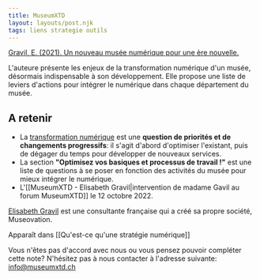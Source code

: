 ```yaml
---
title: MuseumXTD
layout: layouts/post.njk
tags: liens strategie outils
---
```


[Gravil, E. (2021). Un nouveau musée numérique pour une ère nouvelle.](https://elisagravil.medium.com/un-nouveau-mus%C3%A9e-num%C3%A9rique-pour-une-%C3%A8re-nouvelle-8fedf8ff7c1a)

L'auteure présente les enjeux de la transformation numérique d'un musée, désormais indispensable à son développement.
Elle propose une liste de leviers d'actions pour intégrer le numérique dans chaque département du musée. 

## A retenir 
- La [transformation numérique](https://miro.medium.com/max/1400/1*Akhqk_swRs2_pe_-IRQVBA.png) est une **question de priorités et de changements progressifs**: il s'agit d'abord d'optimiser l'existant, puis de dégager du temps pour développer de nouveaux services. 
- La section **"Optimisez vos basiques et processus de travail !"** est une liste de questions à se poser en fonction des activités du musée pour mieux intégrer le numérique. 
- L'[[MuseumXTD - Elisabeth Gravil|intervention de madame Gavil au forum MuseumXTD]] le 12 octobre 2022. 

[Elisabeth Gravil](https://www.linkedin.com/in/elisagravil/) est une consultante française qui a créé sa propre société, Museovation.  

Apparaît dans [[Qu'est-ce qu'une stratégie numérique]]

Vous n'êtes pas d'accord avec nous ou vous pensez pouvoir compléter cette note? N'hésitez pas à nous contacter à l'adresse suivante: [info@museumxtd.ch](mailto:info@museumxtd.ch)